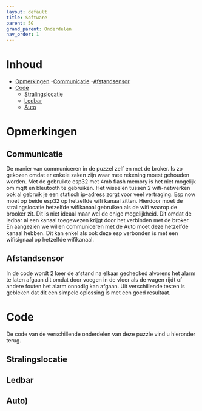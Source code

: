 ```yaml
---
layout: default
title: Software
parent: 5G
grand_parent: Onderdelen
nav_order: 1
---
```


# Inhoud 
- [Opmerkingen](#Opmerkingen)
  -[Communicatie](#Communicatie)
  -[Afstandsensor](#Afstandsensor)
- [Code](#Code)
  - [Stralingslocatie](#Stralingslocatie)
  - [Ledbar](#Ledbar)
  - [Auto](#Auto) 
# Opmerkingen
## Communicatie
De manier van communiceren in de puzzel zelf en met de broker. Is zo gekozen omdat er enkele zaken zijn waar mee rekening moest gehouden worden. Met de gebruikte esp32 met 4mb flash memory is het niet mogelijk om mqtt en bleutooth te gebruiken. Het wisselen tussen 2 wifi-netwerken ook al gebruik je een statisch ip-adress zorgt voor veel vertraging. Esp now moet op beide esp32 op hetzelfde wifi kanaal zitten. Hierdoor moet de stralingslocatie hetzelfde wifikanaal gebruiken als de wifi waarop de brooker zit. Dit is niet ideaal maar wel de enige mogelijkheid. Dit omdat de ledbar al een kanaal toegewezen krijgt door het verbinden met de broker. En aangezien we willen communiceren met de Auto moet deze hetzelfde kanaal hebben. Dit kan enkel als ook deze esp verbonden is met een wifisignaal op hetzelfde wifikanaal.
## Afstandsensor 
In de code wordt 2 keer de afstand na elkaar gechecked alvorens het alarm te laten afgaan dit omdat door voegen in de vloer als de wagen rijdt of andere fouten het alarm onnodig kan afgaan. Uit verschillende testen is gebleken dat dit een simpele oplossing is met een goed resultaat. 
# Code
De code van de verschillende onderdelen van deze puzzle vind u hieronder terug.
## Stralingslocatie
## Ledbar
## Auto)

